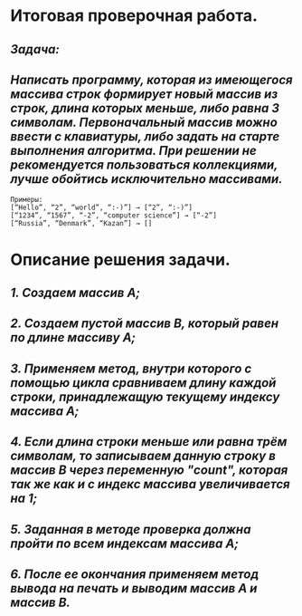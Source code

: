# **Итоговая проверочная работа.**

## *Задача:*
## *Написать программу, которая из имеющегося массива строк формирует новый массив из строк, длина которых меньше, либо равна 3 символам. Первоначальный массив можно ввести с клавиатуры, либо задать на старте выполнения алгоритма. При решении не рекомендуется пользоваться коллекциями, лучше обойтись исключительно массивами.*

    Примеры:
    [“Hello”, “2”, “world”, “:-)”] → [“2”, “:-)”]
    [“1234”, “1567”, “-2”, “computer science”] → [“-2”]
    [“Russia”, “Denmark”, “Kazan”] → []


# **Описание решения задачи.**

## *1. Создаем массив А;*
## *2. Создаем пустой массив B, который равен по длине массиву А;*
## *3. Применяем метод, внутри которого с помощью цикла сравниваем длину каждой строки, принадлежащую текущему индексу массива A;*
## *4. Если длина строки меньше или равна трём символам, то записываем данную строку в массив B через переменную "count", которая так же как и с индекс массива увеличивается на 1;*
## *5. Заданная в методе проверка должна пройти по всем индексам массива А;*
## *6. После ее окончания применяем метод вывода на печать и выводим массив А и массив В.*